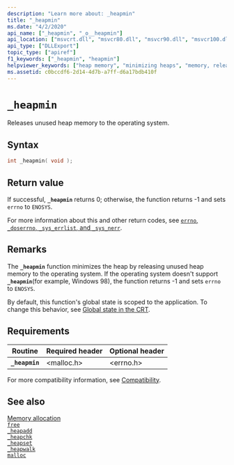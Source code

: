 ```yaml
---
description: "Learn more about: _heapmin"
title: "_heapmin"
ms.date: "4/2/2020"
api_name: ["_heapmin", "_o__heapmin"]
api_location: ["msvcrt.dll", "msvcr80.dll", "msvcr90.dll", "msvcr100.dll", "msvcr100_clr0400.dll", "msvcr110.dll", "msvcr110_clr0400.dll", "msvcr120.dll", "msvcr120_clr0400.dll", "ucrtbase.dll", "api-ms-win-crt-heap-l1-1-0.dll"]
api_type: ["DLLExport"]
topic_type: ["apiref"]
f1_keywords: ["_heapmin", "heapmin"]
helpviewer_keywords: ["heap memory", "minimizing heaps", "memory, releasing", "heaps, releasing unused memory", "_heapmin function", "heapmin function"]
ms.assetid: c0bccdf6-2d14-4d7b-a7ff-d6a17bdb410f
---
```

# `_heapmin`

Releases unused heap memory to the operating system.

## Syntax

```C
int _heapmin( void );
```

## Return value

If successful, **`_heapmin`** returns 0; otherwise, the function returns -1 and sets `errno` to `ENOSYS`.

For more information about this and other return codes, see [`errno`, `_doserrno`, `_sys_errlist`, and `_sys_nerr`](../errno-doserrno-sys-errlist-and-sys-nerr.md).

## Remarks

The **`_heapmin`** function minimizes the heap by releasing unused heap memory to the operating system. If the operating system doesn't support **`_heapmin`**(for example, Windows 98), the function returns -1 and sets `errno` to `ENOSYS`.

By default, this function's global state is scoped to the application. To change this behavior, see [Global state in the CRT](../global-state.md).

## Requirements

| Routine | Required header | Optional header |
|---|---|---|
| **`_heapmin`** | \<malloc.h> | \<errno.h> |

For more compatibility information, see [Compatibility](../compatibility.md).

## See also

[Memory allocation](../memory-allocation.md)\
[`free`](free.md)\
[`_heapadd`](../heapadd.md)\
[`_heapchk`](heapchk.md)\
[`_heapset`](../heapset.md)\
[`_heapwalk`](heapwalk.md)\
[`malloc`](malloc.md)
